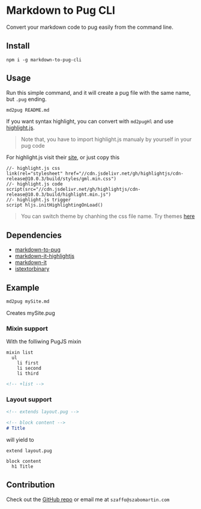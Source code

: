 # Markdown to Pug CLI

Convert your markdown code to pug easily from the command line.

## Install

```shell
npm i -g markdown-to-pug-cli
```

## Usage

Run this simple command, and it will create a pug file with the same name, but `.pug` ending.

```bash
md2pug README.md
```

If you want syntax highlight, you can convert with `md2pugHl` and use [highlight.js](https://highlightjs.org/).

>Note that, you have to import highlight.js manualy by yourself in your pug code

For highlight.js visit their [site](https://highlightjs.org/), or just copy this

```pug
//- highlight.js css
link(rel="stylesheet" href="//cdn.jsdelivr.net/gh/highlightjs/cdn-release@10.0.3/build/styles/gml.min.css")
//- highlight.js code
script(src="//cdn.jsdelivr.net/gh/highlightjs/cdn-release@10.0.3/build/highlight.min.js")
//- highlight.js trigger
script hljs.initHighlightingOnLoad()
```
> You can switch theme by chanhing the css file name. Try themes [here](https://highlightjs.org/static/demo/)  

## Dependencies

- [markdown-to-pug](https://www.npmjs.com/package/markdown-to-pug)
- [markdown-it-highlightjs](https://www.npmjs.com/package/markdown-it-highlightjs)
- [markdown-it](https://www.npmjs.com/package/markdown-it)
- [istextorbinary](https://www.npmjs.com/package/istextorbinary)

## Example

```bash
md2pug mySite.md
```

Creates mySite.pug

### Mixin support

With the folliwing PugJS mixin

```pugjs
mixin list
  ul
    li first
    li second
    li third    
```

```md
<!-- +list -->
```

### Layout support

```md
<!-- extends layout.pug -->

<!-- block content -->
# Title
```

will yield to

```pugjs
extend layout.pug

block content
  h1 Title
```

## Contribution

Check out the [GitHub repo](https://github.com/szaffo/markdown-to-pug-cli) or email me at `szaffo@szabomartin.com`